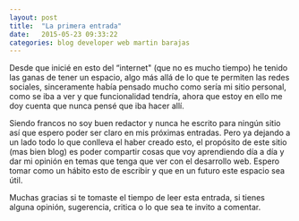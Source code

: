 ```yaml
---
layout: post
title:  "La primera entrada"
date:   2015-05-23 09:33:22
categories: blog developer web martin barajas
---
```


Desde que inicié en esto del “internet" (que no es mucho tiempo) he tenido las ganas de tener un espacio, algo más allá de lo que te permiten las redes sociales, sinceramente había pensado mucho como sería mi sitio personal, como se iba a ver y que funcionalidad tendría, ahora que estoy en ello me doy cuenta que nunca pensé que iba hacer allí. 

Siendo francos no soy buen redactor y nunca he escrito para ningún sitio así que espero poder ser claro en mis próximas entradas. Pero ya dejando a un lado todo lo que conlleva el haber creado esto, el propósito de este sitio (mas bien blog) es poder compartir cosas que voy aprendiendo día a día y dar mi opinión en temas que tenga que ver con el desarrollo web. Espero tomar como un hábito esto de escribir y que en un futuro este espacio sea útil.

Muchas gracias si te tomaste el tiempo de leer esta entrada, si tienes alguna opinión, sugerencia, critica o lo que sea te invito a comentar.


[jekyll]:      http://jekyllrb.com
[jekyll-gh]:   https://github.com/jekyll/jekyll
[jekyll-help]: https://github.com/jekyll/jekyll-help
